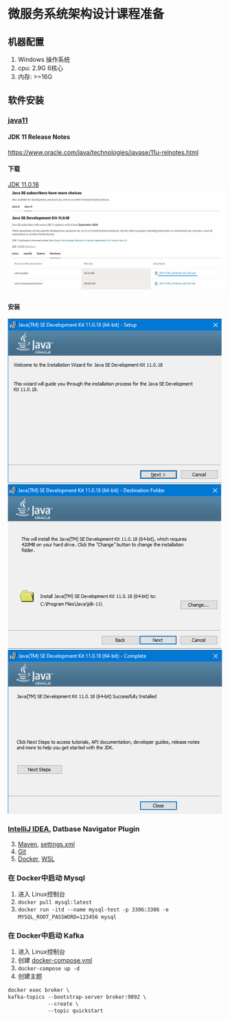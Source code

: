 # 微服务系统架构设计课程准备

## 机器配置
1. Windows 操作系统
2. cpu: 2.9G 6核心
3. 内存: >=16G

## 软件安装
### [java11](https://www.oracle.com/java/technologies/downloads/#java11-windows)

#### JDK 11 Release Notes
https://www.oracle.com/java/technologies/javase/11u-relnotes.html

#### 下载
[JDK 11.0.18](https://www.oracle.com/java/technologies/downloads/#java11-windows)
![jdk下载](images/jdk11_download.png)

#### 安装
![](images/jdk11_install_step1.png)
![](images/jdk11_install_step2.png)
![](images/jdk11_install_step3.png)

### [IntelliJ IDEA](https://www.jetbrains.com/idea/download/?ij80pr#section=windows), Datbase Navigator Plugin



3. [Maven](https://maven.apache.org/download.cgi), [settings.xml](https://raw.githubusercontent.com/yuqisun/yuqisun.github.io/master/_posts/files/settings.xml)
4. [Git](https://git-scm.com/downloads)
5. [Docker](https://www.docker.com/), [WSL](https://learn.microsoft.com/en-us/windows/wsl/install-manual#step-4---download-the-linux-kernel-update-package)

### 在 Docker中启动 Mysql
1. 进入 Linux控制台
2. `docker pull mysql:latest`
3. `docker run -itd --name mysql-test -p 3306:3306 -e MYSQL_ROOT_PASSWORD=123456 mysql`

### 在 Docker中启动 Kafka
1. 进入 Linux控制台
2. 创建 [docker-compose.yml](https://raw.githubusercontent.com/yuqisun/yuqisun.github.io/master/_posts/files/docker-compose.yml)
3. `docker-compose up -d`
4. 创建主题
```shell
docker exec broker \
kafka-topics --bootstrap-server broker:9092 \
             --create \
             --topic quickstart
```

